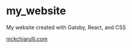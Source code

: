 # my_website
My website created with Gatsby, React, and CSS

[nickchiarulli.com](https://www.nickchiarulli.com/)

